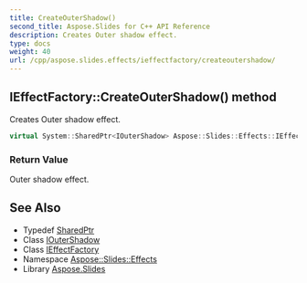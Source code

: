 ```yaml
---
title: CreateOuterShadow()
second_title: Aspose.Slides for C++ API Reference
description: Creates Outer shadow effect.
type: docs
weight: 40
url: /cpp/aspose.slides.effects/ieffectfactory/createoutershadow/
---
```

## IEffectFactory::CreateOuterShadow() method


Creates Outer shadow effect.

```cpp
virtual System::SharedPtr<IOuterShadow> Aspose::Slides::Effects::IEffectFactory::CreateOuterShadow()=0
```


### Return Value

Outer shadow effect.

## See Also

* Typedef [SharedPtr](../../system/sharedptr/)
* Class [IOuterShadow](../ioutershadow/)
* Class [IEffectFactory](./)
* Namespace [Aspose::Slides::Effects](../)
* Library [Aspose.Slides](../../)